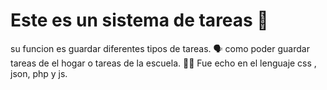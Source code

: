 # Este es un sistema de tareas 📖
su funcion es guardar diferentes tipos de tareas. 🗣️
como poder guardar tareas de el hogar o tareas de la escuela. 🎒🏫
Fue echo en el lenguaje css , json, php y js. 



